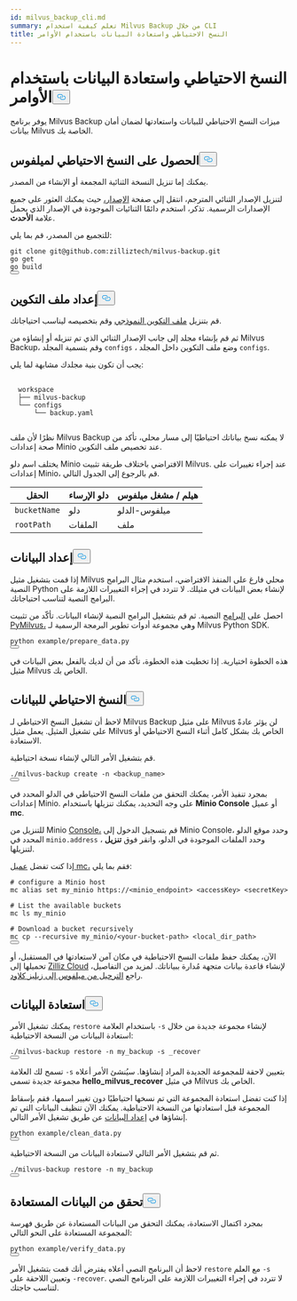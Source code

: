 ```yaml
---
id: milvus_backup_cli.md
summary: تعلم كيفية استخدام Milvus Backup من خلال CLI
title: النسخ الاحتياطي واستعادة البيانات باستخدام الأوامر
---
```

<h1 id="Back-up-and-Restore-Data-Using-Commands" class="common-anchor-header">النسخ الاحتياطي واستعادة البيانات باستخدام الأوامر<button data-href="#Back-up-and-Restore-Data-Using-Commands" class="anchor-icon" translate="no">
      <svg translate="no"
        aria-hidden="true"
        focusable="false"
        height="20"
        version="1.1"
        viewBox="0 0 16 16"
        width="16"
      >
        <path
          fill="#0092E4"
          fill-rule="evenodd"
          d="M4 9h1v1H4c-1.5 0-3-1.69-3-3.5S2.55 3 4 3h4c1.45 0 3 1.69 3 3.5 0 1.41-.91 2.72-2 3.25V8.59c.58-.45 1-1.27 1-2.09C10 5.22 8.98 4 8 4H4c-.98 0-2 1.22-2 2.5S3 9 4 9zm9-3h-1v1h1c1 0 2 1.22 2 2.5S13.98 12 13 12H9c-.98 0-2-1.22-2-2.5 0-.83.42-1.64 1-2.09V6.25c-1.09.53-2 1.84-2 3.25C6 11.31 7.55 13 9 13h4c1.45 0 3-1.69 3-3.5S14.5 6 13 6z"
        ></path>
      </svg>
    </button></h1><p>يوفر برنامج Milvus Backup ميزات النسخ الاحتياطي للبيانات واستعادتها لضمان أمان بيانات Milvus الخاصة بك.</p>
<h2 id="Obtain-Milvus-Backup" class="common-anchor-header">الحصول على النسخ الاحتياطي لميلفوس<button data-href="#Obtain-Milvus-Backup" class="anchor-icon" translate="no">
      <svg translate="no"
        aria-hidden="true"
        focusable="false"
        height="20"
        version="1.1"
        viewBox="0 0 16 16"
        width="16"
      >
        <path
          fill="#0092E4"
          fill-rule="evenodd"
          d="M4 9h1v1H4c-1.5 0-3-1.69-3-3.5S2.55 3 4 3h4c1.45 0 3 1.69 3 3.5 0 1.41-.91 2.72-2 3.25V8.59c.58-.45 1-1.27 1-2.09C10 5.22 8.98 4 8 4H4c-.98 0-2 1.22-2 2.5S3 9 4 9zm9-3h-1v1h1c1 0 2 1.22 2 2.5S13.98 12 13 12H9c-.98 0-2-1.22-2-2.5 0-.83.42-1.64 1-2.09V6.25c-1.09.53-2 1.84-2 3.25C6 11.31 7.55 13 9 13h4c1.45 0 3-1.69 3-3.5S14.5 6 13 6z"
        ></path>
      </svg>
    </button></h2><p>يمكنك إما تنزيل النسخة الثنائية المجمعة أو الإنشاء من المصدر.</p>
<p>لتنزيل الإصدار الثنائي المترجم، انتقل إلى صفحة <a href="https://github.com/zilliztech/milvus-backup/releases">الإصدار،</a> حيث يمكنك العثور على جميع الإصدارات الرسمية. تذكر، استخدم دائمًا الثنائيات الموجودة في الإصدار الذي يحمل علامة <strong>الأحدث</strong>.</p>
<p>للتجميع من المصدر، قم بما يلي:</p>
<pre><code translate="no" class="language-shell">git clone git@github.com:zilliztech/milvus-backup.git
go get
go build
<button class="copy-code-btn"></button></code></pre>
<h2 id="Prepare-configuration-file" class="common-anchor-header">إعداد ملف التكوين<button data-href="#Prepare-configuration-file" class="anchor-icon" translate="no">
      <svg translate="no"
        aria-hidden="true"
        focusable="false"
        height="20"
        version="1.1"
        viewBox="0 0 16 16"
        width="16"
      >
        <path
          fill="#0092E4"
          fill-rule="evenodd"
          d="M4 9h1v1H4c-1.5 0-3-1.69-3-3.5S2.55 3 4 3h4c1.45 0 3 1.69 3 3.5 0 1.41-.91 2.72-2 3.25V8.59c.58-.45 1-1.27 1-2.09C10 5.22 8.98 4 8 4H4c-.98 0-2 1.22-2 2.5S3 9 4 9zm9-3h-1v1h1c1 0 2 1.22 2 2.5S13.98 12 13 12H9c-.98 0-2-1.22-2-2.5 0-.83.42-1.64 1-2.09V6.25c-1.09.53-2 1.84-2 3.25C6 11.31 7.55 13 9 13h4c1.45 0 3-1.69 3-3.5S14.5 6 13 6z"
        ></path>
      </svg>
    </button></h2><p>قم بتنزيل <a href="https://raw.githubusercontent.com/zilliztech/milvus-backup/master/configs/backup.yaml">ملف التكوين النموذجي</a> وقم بتخصيصه ليناسب احتياجاتك.</p>
<p>ثم قم بإنشاء مجلد إلى جانب الإصدار الثنائي الذي تم تنزيله أو إنشاؤه من Milvus Backup، وقم بتسمية المجلد <code translate="no">configs</code> ، وضع ملف التكوين داخل المجلد <code translate="no">configs</code>.</p>
<p>يجب أن تكون بنية مجلدك مشابهة لما يلي:</p>
<pre>
  <code translate="no">
  workspace
  ├── milvus-backup
  └── configs
      └── backup.yaml
  </code>
</pre>
<p>نظرًا لأن ملف Milvus Backup لا يمكنه نسخ بياناتك احتياطيًا إلى مسار محلي، تأكد من صحة إعدادات Minio عند تخصيص ملف التكوين.</p>
<div class="alert note">
<p>يختلف اسم دلو Minio الافتراضي باختلاف طريقة تثبيت Milvus. عند إجراء تغييرات على إعدادات Minio، قم بالرجوع إلى الجدول التالي.</p>
<table>
<thead>
<tr><th>الحقل</th><th>دلو الإرساء</th><th>هيلم / مشغل ميلفوس</th></tr>
</thead>
<tbody>
<tr><td><code translate="no">bucketName</code></td><td>دلو</td><td>ميلفوس-الدلو</td></tr>
<tr><td><code translate="no">rootPath</code></td><td>الملفات</td><td>ملف</td></tr>
</tbody>
</table>
</div>
<h2 id="Prepare-data" class="common-anchor-header">إعداد البيانات<button data-href="#Prepare-data" class="anchor-icon" translate="no">
      <svg translate="no"
        aria-hidden="true"
        focusable="false"
        height="20"
        version="1.1"
        viewBox="0 0 16 16"
        width="16"
      >
        <path
          fill="#0092E4"
          fill-rule="evenodd"
          d="M4 9h1v1H4c-1.5 0-3-1.69-3-3.5S2.55 3 4 3h4c1.45 0 3 1.69 3 3.5 0 1.41-.91 2.72-2 3.25V8.59c.58-.45 1-1.27 1-2.09C10 5.22 8.98 4 8 4H4c-.98 0-2 1.22-2 2.5S3 9 4 9zm9-3h-1v1h1c1 0 2 1.22 2 2.5S13.98 12 13 12H9c-.98 0-2-1.22-2-2.5 0-.83.42-1.64 1-2.09V6.25c-1.09.53-2 1.84-2 3.25C6 11.31 7.55 13 9 13h4c1.45 0 3-1.69 3-3.5S14.5 6 13 6z"
        ></path>
      </svg>
    </button></h2><p>إذا قمت بتشغيل مثيل Milvus محلي فارغ على المنفذ الافتراضي، استخدم مثال البرامج النصية Python لإنشاء بعض البيانات في مثيلك. لا تتردد في إجراء التغييرات اللازمة على البرامج النصية لتناسب احتياجاتك.</p>
<p>احصل على <a href="https://raw.githubusercontent.com/zilliztech/milvus-backup/main/example/prepare_data.py">البرامج</a> النصية. ثم قم بتشغيل البرامج النصية لإنشاء البيانات. تأكّد من تثبيت <a href="https://pypi.org/project/pymilvus/">PyMilvus،</a> وهي مجموعة أدوات تطوير البرمجة الرسمية لـ Milvus Python SDK.</p>
<pre><code translate="no" class="language-shell">python example/prepare_data.py
<button class="copy-code-btn"></button></code></pre>
<p>هذه الخطوة اختيارية. إذا تخطيت هذه الخطوة، تأكد من أن لديك بالفعل بعض البيانات في مثيل Milvus الخاص بك.</p>
<h2 id="Back-up-data" class="common-anchor-header">النسخ الاحتياطي للبيانات<button data-href="#Back-up-data" class="anchor-icon" translate="no">
      <svg translate="no"
        aria-hidden="true"
        focusable="false"
        height="20"
        version="1.1"
        viewBox="0 0 16 16"
        width="16"
      >
        <path
          fill="#0092E4"
          fill-rule="evenodd"
          d="M4 9h1v1H4c-1.5 0-3-1.69-3-3.5S2.55 3 4 3h4c1.45 0 3 1.69 3 3.5 0 1.41-.91 2.72-2 3.25V8.59c.58-.45 1-1.27 1-2.09C10 5.22 8.98 4 8 4H4c-.98 0-2 1.22-2 2.5S3 9 4 9zm9-3h-1v1h1c1 0 2 1.22 2 2.5S13.98 12 13 12H9c-.98 0-2-1.22-2-2.5 0-.83.42-1.64 1-2.09V6.25c-1.09.53-2 1.84-2 3.25C6 11.31 7.55 13 9 13h4c1.45 0 3-1.69 3-3.5S14.5 6 13 6z"
        ></path>
      </svg>
    </button></h2><p>لاحظ أن تشغيل النسخ الاحتياطي لـ Milvus Backup على مثيل Milvus لن يؤثر عادةً على تشغيل المثيل. يعمل مثيل Milvus الخاص بك بشكل كامل أثناء النسخ الاحتياطي أو الاستعادة.</p>
<div class="tab-wrapper"></div>
<p>قم بتشغيل الأمر التالي لإنشاء نسخة احتياطية.</p>
<pre><code translate="no" class="language-shell">./milvus-backup create -n &lt;backup_name&gt;
<button class="copy-code-btn"></button></code></pre>
<p>بمجرد تنفيذ الأمر، يمكنك التحقق من ملفات النسخ الاحتياطي في الدلو المحدد في إعدادات Minio. على وجه التحديد، يمكنك تنزيلها باستخدام <strong>Minio Console</strong> أو عميل <strong>mc</strong>.</p>
<p>للتنزيل من Minio <a href="https://min.io/docs/minio/kubernetes/upstream/administration/minio-console.html">Console،</a> قم بتسجيل الدخول إلى Minio Console، وحدد موقع الدلو المحدد في <code translate="no">minio.address</code> ، وحدد الملفات الموجودة في الدلو، وانقر فوق <strong>تنزيل</strong> لتنزيلها.</p>
<p>إذا كنت تفضل <a href="https://min.io/docs/minio/linux/reference/minio-mc.html#mc-install">عميل mc،</a> فقم بما يلي:</p>
<pre><code translate="no" class="language-shell"><span class="hljs-meta prompt_"># </span><span class="language-bash">configure a Minio host</span>
mc alias set my_minio https://&lt;minio_endpoint&gt; &lt;accessKey&gt; &lt;secretKey&gt;
<span class="hljs-meta prompt_">
# </span><span class="language-bash">List the available buckets</span>
mc ls my_minio
<span class="hljs-meta prompt_">
# </span><span class="language-bash">Download a bucket recursively</span>
mc cp --recursive my_minio/&lt;your-bucket-path&gt; &lt;local_dir_path&gt;
<button class="copy-code-btn"></button></code></pre>
<p>الآن، يمكنك حفظ ملفات النسخ الاحتياطية في مكان آمن لاستعادتها في المستقبل، أو تحميلها إلى <a href="https://cloud.zilliz.com">Zilliz Cloud</a> لإنشاء قاعدة بيانات متجهة مُدارة ببياناتك. لمزيد من التفاصيل، راجع <a href="https://zilliz.com/doc/migrate_from_milvus-2x">الترحيل من ميلفوس إلى زيليز كلاود</a>.</p>
<h2 id="Restore-data" class="common-anchor-header">استعادة البيانات<button data-href="#Restore-data" class="anchor-icon" translate="no">
      <svg translate="no"
        aria-hidden="true"
        focusable="false"
        height="20"
        version="1.1"
        viewBox="0 0 16 16"
        width="16"
      >
        <path
          fill="#0092E4"
          fill-rule="evenodd"
          d="M4 9h1v1H4c-1.5 0-3-1.69-3-3.5S2.55 3 4 3h4c1.45 0 3 1.69 3 3.5 0 1.41-.91 2.72-2 3.25V8.59c.58-.45 1-1.27 1-2.09C10 5.22 8.98 4 8 4H4c-.98 0-2 1.22-2 2.5S3 9 4 9zm9-3h-1v1h1c1 0 2 1.22 2 2.5S13.98 12 13 12H9c-.98 0-2-1.22-2-2.5 0-.83.42-1.64 1-2.09V6.25c-1.09.53-2 1.84-2 3.25C6 11.31 7.55 13 9 13h4c1.45 0 3-1.69 3-3.5S14.5 6 13 6z"
        ></path>
      </svg>
    </button></h2><div class="tab-wrapper"></div>
<p>يمكنك تشغيل الأمر <code translate="no">restore</code> باستخدام العلامة <code translate="no">-s</code> لإنشاء مجموعة جديدة من خلال استعادة البيانات من النسخة الاحتياطية:</p>
<pre><code translate="no" class="language-shell">./milvus-backup restore -n my_backup -s _recover
<button class="copy-code-btn"></button></code></pre>
<p>تسمح لك العلامة <code translate="no">-s</code> بتعيين لاحقة للمجموعة الجديدة المراد إنشاؤها. سيُنشئ الأمر أعلاه مجموعة جديدة تسمى <strong>hello_milvus_recover</strong> في مثيل Milvus الخاص بك.</p>
<p>إذا كنت تفضل استعادة المجموعة التي تم نسخها احتياطيًا دون تغيير اسمها، فقم بإسقاط المجموعة قبل استعادتها من النسخة الاحتياطية. يمكنك الآن تنظيف البيانات التي تم إنشاؤها في <a href="#Prepare-data">إعداد البيانات</a> عن طريق تشغيل الأمر التالي.</p>
<pre><code translate="no" class="language-shell">python example/clean_data.py
<button class="copy-code-btn"></button></code></pre>
<p>ثم قم بتشغيل الأمر التالي لاستعادة البيانات من النسخة الاحتياطية.</p>
<pre><code translate="no" class="language-shell">./milvus-backup restore -n my_backup
<button class="copy-code-btn"></button></code></pre>
<h2 id="Verify-restored-data" class="common-anchor-header">تحقق من البيانات المستعادة<button data-href="#Verify-restored-data" class="anchor-icon" translate="no">
      <svg translate="no"
        aria-hidden="true"
        focusable="false"
        height="20"
        version="1.1"
        viewBox="0 0 16 16"
        width="16"
      >
        <path
          fill="#0092E4"
          fill-rule="evenodd"
          d="M4 9h1v1H4c-1.5 0-3-1.69-3-3.5S2.55 3 4 3h4c1.45 0 3 1.69 3 3.5 0 1.41-.91 2.72-2 3.25V8.59c.58-.45 1-1.27 1-2.09C10 5.22 8.98 4 8 4H4c-.98 0-2 1.22-2 2.5S3 9 4 9zm9-3h-1v1h1c1 0 2 1.22 2 2.5S13.98 12 13 12H9c-.98 0-2-1.22-2-2.5 0-.83.42-1.64 1-2.09V6.25c-1.09.53-2 1.84-2 3.25C6 11.31 7.55 13 9 13h4c1.45 0 3-1.69 3-3.5S14.5 6 13 6z"
        ></path>
      </svg>
    </button></h2><p>بمجرد اكتمال الاستعادة، يمكنك التحقق من البيانات المستعادة عن طريق فهرسة المجموعة المستعادة على النحو التالي:</p>
<pre><code translate="no" class="language-shell">python example/verify_data.py
<button class="copy-code-btn"></button></code></pre>
<p>لاحظ أن البرنامج النصي أعلاه يفترض أنك قمت بتشغيل الأمر <code translate="no">restore</code> مع العلم <code translate="no">-s</code> وتعيين اللاحقة على <code translate="no">-recover</code>. لا تتردد في إجراء التغييرات اللازمة على البرنامج النصي لتناسب حاجتك.</p>
